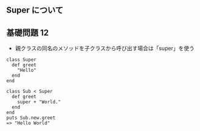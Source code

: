 ## Super について

## 基礎問題 12

- 親クラスの同名のメソッドを子クラスから呼び出す場合は「super」を使う

```
class Super
  def greet
    "Hello"
  end
end

class Sub < Super
  def greet
    super + "World."
  end
end
puts Sub.new.greet
=> "Hello World"
```
